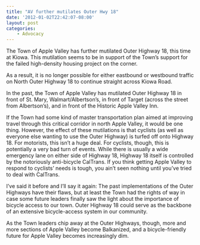 ```yaml
---
title: "AV further mutilates Outer Hwy 18"
date: '2012-01-02T22:42:07-08:00'
layout: post
categories:
    - Advocacy
---
```


The Town of Apple Valley has further mutilated Outer Highway 18, this time at Kiowa. This mutilation seems to be in support of the Town’s support for the failed high-density housing project on the corner.  
  
As a result, it is no longer possible for either eastbound or westbound traffic on North Outer Highway 18 to continue straight across Kiowa Road.

In the past, the Town of Apple Valley has mutilated Outer Highway 18 in front of St. Mary, Walmart/Albertson’s, in front of Target (across the street from Albertson’s), and in front of the Historic Apple Valley Inn.

If the Town had some kind of master transportation plan aimed at improving travel through this critical corridor in north Apple Valley, it would be one thing. However, the effect of these mutilations is that cyclists (as well as everyone else wanting to use the Outer Highway) is turfed off onto Highway 18. For motorists, this isn’t a huge deal. For cyclists, though, this is potentially a very bad turn of events. While there is usually a wide emergency lane on either side of Highway 18, Highway 18 itself is controlled by the notoriously anti-bicycle CalTrans. If you think getting Apple Valley to respond to cyclists’ needs is tough, you ain’t seen nothing until you’ve tried to deal with CalTrans.

I’ve said it before and I’ll say it again: The past implementations of the Outer Highways have their flaws, but at least the Town had the rights of way in case some future leaders finally saw the light about the importance of bicycle access to our town. Outer Highway 18 could serve as the backbone of an extensive bicycle-access system in our community.

As the Town leaders chip away at the Outer Highways, though, more and more sections of Apple Valley become Balkanized, and a bicycle-friendly future for Apple Valley becomes increasingly dim.